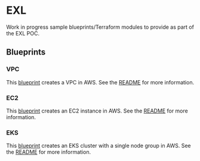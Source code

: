 # EXL

Work in progress sample blueprints/Terraform modules to provide as part of the EXL POC.

## Blueprints

### VPC

This [blueprint](./vpc.yaml) creates a VPC in AWS. See the [README](./vpc/README.md) for more information.

### EC2

This [blueprint](./ec2-instance.yaml) creates an EC2 instance in AWS. See the [README](./ec2/README.md) for more information.

### EKS

This [blueprint](./eks.yaml) creates an EKS cluster with a single node group in AWS. See the [README](./eks/README.md) for more information.
